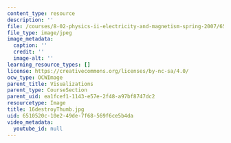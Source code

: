 ```yaml
---
content_type: resource
description: ''
file: /courses/8-02-physics-ii-electricity-and-magnetism-spring-2007/6510520c10e249de7f68569f6ce5b4da_16destroyThumb.jpg
file_type: image/jpeg
image_metadata:
  caption: ''
  credit: ''
  image-alt: ''
learning_resource_types: []
license: https://creativecommons.org/licenses/by-nc-sa/4.0/
ocw_type: OCWImage
parent_title: Visualizations
parent_type: CourseSection
parent_uid: ea1fcef1-1143-e57e-2f48-a97bf8747dc2
resourcetype: Image
title: 16destroyThumb.jpg
uid: 6510520c-10e2-49de-7f68-569f6ce5b4da
video_metadata:
  youtube_id: null
---
```

